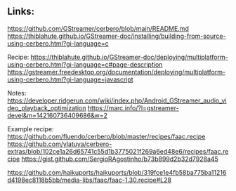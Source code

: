 ## Links:

https://github.com/GStreamer/cerbero/blob/main/README.md
https://thiblahute.github.io/GStreamer-doc/installing/building-from-source-using-cerbero.html?gi-language=c

Recipe:
https://thiblahute.github.io/GStreamer-doc/deploying/multiplatform-using-cerbero.html?gi-language=c#page-description
https://gstreamer.freedesktop.org/documentation/deploying/multiplatform-using-cerbero.html?gi-language=javascript

Notes:
https://developer.ridgerun.com/wiki/index.php/Android_GStreamer_audio_video_playback_optimization
https://marc.info/?l=gstreamer-devel&m=142160736409686&w=2

Example recipe:
https://github.com/fluendo/cerbero/blob/master/recipes/faac.recipe
https://github.com/ylatuya/cerbero-extras/blob/102ce1a26d65741c55d1b3775021f269a6ed48e6/recipes/faac.recipe
https://gist.github.com/SergioRAgostinho/b73b899d2b32d7928a45

https://github.com/haikuports/haikuports/blob/319fce1e4fb58ba775ba11216d4198ec8118b5bb/media-libs/faac/faac-1.30.recipe#L28